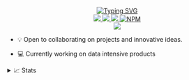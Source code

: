 <p align="center">
<a href="https://github.com/itsamayo">
    <img src="https://readme-typing-svg.demolab.com/?font=Georgia&size=18&duration=2000&pause=100&multiline=true&width=500&height=80&lines=Ashley+Sanders;Software+Engineer" alt="Typing SVG" />
</a>
<br/>

<a href="https://ashleysanders.dev/">
    <img src="https://img.shields.io/badge/Website-gkos.tech-red?style=flat-square">
</a>  
<a href="https://www.linkedin.com/in/ashley-sanders-a19aa1146/">
    <img src="https://img.shields.io/badge/-Linkedin-blue?style=flat-square&logo=linkedin">
</a>
<a href="mailto:ashleymichaelsanders@gmail.com">
    <img src="https://img.shields.io/badge/-Email-red?style=flat-square&logo=gmail&logoColor=white">
</a>
<a href='https://www.npmjs.com/~ashmikeketchum' target="_blank">
    <img alt='NPM' src='https://img.shields.io/badge/-npm-red'>
</a>

<br/> 

<!-- <a href="https://github.com/itsamayo">
    <img src="https://github-readme-stats.vercel.app/api?username=itsamayo&show_icons=true&count_private=true&show_icons=true&hide_border=true&hide_title=true&card_width=300px&hide_rank=true&bg_color=00000000&theme=dracula">
</a> -->

<a href="https://github.com/itsamayo">
    <img src="https://github-stats-alpha.vercel.app/api?username=itsamayo&cc=22272e&tc=37BCF6&ic=fff&bc=0000">
</a>

</p>

* 💡 Open to collaborating on projects and innovative ideas. 

* 💻 Currently working on data intensive products

<details>
<summary>📈 Stats</summary>
<br>
My Github Stats

![](http://github-profile-summary-cards.vercel.app/api/cards/profile-details?username=itsamayo&theme=dracula) 

![](http://github-profile-summary-cards.vercel.app/api/cards/repos-per-language?username=itsamayo&theme=dracula) 
![](http://github-profile-summary-cards.vercel.app/api/cards/most-commit-language?username=itsamayo&theme=dracula)

</details>
